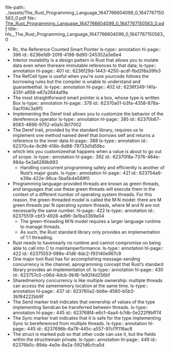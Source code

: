 file-path:: ../assets/The_Rust_Programming_Language_1647766604099_0_1647767150563_0.pdf
file:: [The_Rust_Programming_Language_1647766604099_0_1647767150563_0.pdf](../assets/The_Rust_Programming_Language_1647766604099_0_1647767150563_0.pdf)
title:: hls__The_Rust_Programming_Language_1647766604099_0_1647767150563_0

- Rc<T>, the Reference Counted Smart Pointer
  ls-type:: annotation
  hl-page:: 396
  id:: 6236efd9-20f8-4198-8d90-245352a3e6e4
- Interior mutability is a design pattern in Rust that allows you to mutate data even when thereare immutable references to that data; 
  ls-type:: annotation
  hl-page:: 401
  id:: 6236f29d-1443-4250-acdf-fbd2f8a39fe3
- The RefCell<T> type is useful when you’re sure yourcode follows the borrowing rules but the compiler is unable to understand and guaranteethat.
  ls-type:: annotation
  hl-page:: 402
  id:: 6236f349-14fa-435f-a858-e87a2844af9a
- The most straightforward smart pointer is a box, whose type is written Box<T>
  ls-type:: annotation
  hl-page:: 378
  id:: 62370a01-b3fa-4358-878a-0acf04c3a9f5
- Implementing the Deref trait allows you to customize the behavior of the dereference operator
  ls-type:: annotation
  hl-page:: 385
  id:: 62370b67-8083-4696-9752-e0a1c3b17002
- The Deref trait, provided by the standard library, requires us to implement one method named deref that borrows self and returns a reference to the inner data
  hl-page:: 388
  ls-type:: annotation
  id:: 62370c4e-9c96-416b-8d98-79733d1d59bc
- which lets you customizewhat happens when a value is about to go out of scope.
  ls-type:: annotation
  hl-page:: 392
  id:: 62370f8a-7376-464e-984a-5e3a6289b893
	- Handling concurrent programming safely and efficiently is another of Rust’s major goals.
	  ls-type:: annotation
	  hl-page:: 421
	  id:: 623754a6-e39a-422e-96ca-5ba5b4e569f0
- Programming language-provided threads are known as green threads, and languages that use these green threads will execute them in the context of a different number of operating system threads. For this reason, the green-threaded model is called the M:N model: there are M green threads per N operating system threads, where M and N are not necessarily the same number.
  hl-page:: 422
  ls-type:: annotation
  id:: 62375519-cbf3-4928-ad96-3e1ba3369e04
	- The green-threading M:N model requires a larger language runtime to manage threads.
	- As such, the Rust standard library only provides an implementation of 1:1 threading.
- Rust needs to havenearly no runtime and cannot compromise on being able to call into C to maintainperformance.
  ls-type:: annotation
  hl-page:: 422
  id:: 62375553-688e-41d6-8dc2-f93140e967c9
- One major tool Rust has for accomplishing message-sending concurrency is the channel, aprogramming concept that Rust’s standard library provides an implementation of. 
  ls-type:: annotation
  hl-page:: 430
  id:: 623757c0-c06d-4dcb-9b18-1e92f4d256bf
- Sharedmemory concurrency is like multiple ownership: multiple threads can access the samememory location at the same time. 
  ls-type:: annotation
  hl-page:: 437
  id:: 623760a2-bb6e-4580-b5b3-3b184222bb9f
- The Send marker trait indicates that ownership of values of the type implementing Sendcan be transferred between threads. 
  ls-type:: annotation
  hl-page:: 445
  id:: 623768f4-e6c1-4aa4-b7db-0e222f9bff74
- The Sync marker trait indicates that it is safe for the type implementing Sync to bereferenced from multiple threads. 
  ls-type:: annotation
  hl-page:: 445
  id:: 6237696b-6a78-445c-a557-97cf1f116ac8
- The struct is marked pub so that other code can use it, but the fields within the structremain private. 
  ls-type:: annotation
  hl-page:: 449
  id:: 62376b0c-89da-4e0e-8e2a-5921d6cfca5d